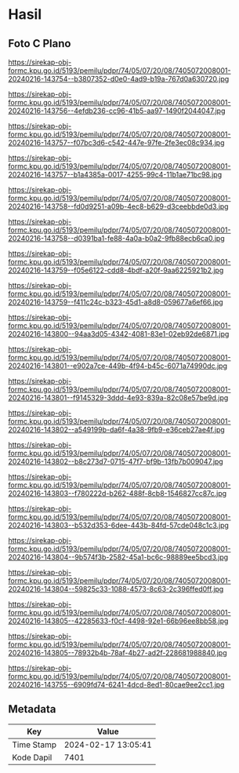 # Hasil

## Foto C Plano

https://sirekap-obj-formc.kpu.go.id/5193/pemilu/pdpr/74/05/07/20/08/7405072008001-20240216-143754--b3807352-d0e0-4ad9-b19a-767d0a630720.jpg

https://sirekap-obj-formc.kpu.go.id/5193/pemilu/pdpr/74/05/07/20/08/7405072008001-20240216-143756--4efdb236-cc96-41b5-aa97-1490f2044047.jpg

https://sirekap-obj-formc.kpu.go.id/5193/pemilu/pdpr/74/05/07/20/08/7405072008001-20240216-143757--f07bc3d6-c542-447e-97fe-2fe3ec08c934.jpg

https://sirekap-obj-formc.kpu.go.id/5193/pemilu/pdpr/74/05/07/20/08/7405072008001-20240216-143757--b1a4385a-0017-4255-99c4-11b1ae71bc98.jpg

https://sirekap-obj-formc.kpu.go.id/5193/pemilu/pdpr/74/05/07/20/08/7405072008001-20240216-143758--fd0d9251-a09b-4ec8-b629-d3ceebbde0d3.jpg

https://sirekap-obj-formc.kpu.go.id/5193/pemilu/pdpr/74/05/07/20/08/7405072008001-20240216-143758--d0391ba1-fe88-4a0a-b0a2-9fb88ecb6ca0.jpg

https://sirekap-obj-formc.kpu.go.id/5193/pemilu/pdpr/74/05/07/20/08/7405072008001-20240216-143759--f05e6122-cdd8-4bdf-a20f-9aa6225921b2.jpg

https://sirekap-obj-formc.kpu.go.id/5193/pemilu/pdpr/74/05/07/20/08/7405072008001-20240216-143759--f411c24c-b323-45d1-a8d8-059677a6ef66.jpg

https://sirekap-obj-formc.kpu.go.id/5193/pemilu/pdpr/74/05/07/20/08/7405072008001-20240216-143800--94aa3d05-4342-4081-83e1-02eb92de6871.jpg

https://sirekap-obj-formc.kpu.go.id/5193/pemilu/pdpr/74/05/07/20/08/7405072008001-20240216-143801--e902a7ce-449b-4f94-b45c-6071a74990dc.jpg

https://sirekap-obj-formc.kpu.go.id/5193/pemilu/pdpr/74/05/07/20/08/7405072008001-20240216-143801--f9145329-3ddd-4e93-839a-82c08e57be9d.jpg

https://sirekap-obj-formc.kpu.go.id/5193/pemilu/pdpr/74/05/07/20/08/7405072008001-20240216-143802--a549199b-da6f-4a38-9fb9-e36ceb27ae4f.jpg

https://sirekap-obj-formc.kpu.go.id/5193/pemilu/pdpr/74/05/07/20/08/7405072008001-20240216-143802--b8c273d7-0715-47f7-bf9b-13fb7b009047.jpg

https://sirekap-obj-formc.kpu.go.id/5193/pemilu/pdpr/74/05/07/20/08/7405072008001-20240216-143803--f780222d-b262-488f-8cb8-1546827cc87c.jpg

https://sirekap-obj-formc.kpu.go.id/5193/pemilu/pdpr/74/05/07/20/08/7405072008001-20240216-143803--b532d353-6dee-443b-84fd-57cde048c1c3.jpg

https://sirekap-obj-formc.kpu.go.id/5193/pemilu/pdpr/74/05/07/20/08/7405072008001-20240216-143804--9b574f3b-2582-45a1-bc6c-98889ee5bcd3.jpg

https://sirekap-obj-formc.kpu.go.id/5193/pemilu/pdpr/74/05/07/20/08/7405072008001-20240216-143804--59825c33-1088-4573-8c63-2c396ffed0ff.jpg

https://sirekap-obj-formc.kpu.go.id/5193/pemilu/pdpr/74/05/07/20/08/7405072008001-20240216-143805--42285633-f0cf-4498-92e1-66b96ee8bb58.jpg

https://sirekap-obj-formc.kpu.go.id/5193/pemilu/pdpr/74/05/07/20/08/7405072008001-20240216-143805--78932b4b-78af-4b27-ad2f-228681988840.jpg

https://sirekap-obj-formc.kpu.go.id/5193/pemilu/pdpr/74/05/07/20/08/7405072008001-20240216-143755--6909fd74-6241-4dcd-8ed1-80cae9ee2cc1.jpg


## Metadata

| Key        | Value               |
| ---------- | ------------------- |
| Time Stamp | 2024-02-17 13:05:41 |
| Kode Dapil | 7401                |



